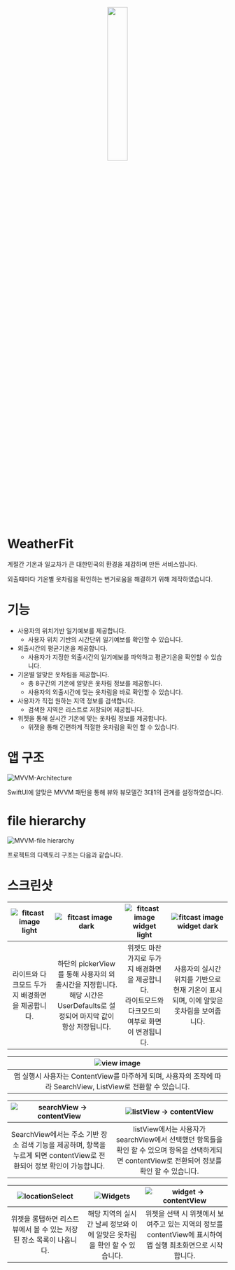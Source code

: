 <a href="https://apps.apple.com/us/app/fitcast-%EA%B8%B0%EC%98%A8%EB%B3%84-%EC%98%B7%EC%B0%A8%EB%A6%BC/id6474090221" target="_blank">
<p align="center"><img src="https://github.com/hyun083/Fitcast/assets/58415560/b832fb83-6d9d-41c3-b9e6-96ef8e88b139" width="30%"></p>
  
<a>

# WeatherFit
계절간 기온과 일교차가 큰 대한민국의 환경을 체감하며 만든 서비스입니다.

외출때마다 기온별 옷차림을 확인하는 번거로움을 해결하기 위해 제작하였습니다.

# 기능
- 사용자의 위치기반 일기예보를 제공합니다.
  - 사용자 위치 기반의 시간단위 일기예보를 확인할 수 있습니다.
- 외출시간의 평균기온을 제공합니다.
  - 사용자가 지정한 외출시간의 일기에보를 파악하고 평균기온을 확인할 수 있습니다.
- 기온별 알맞은 옷차림을 제공합니다.
  - 총 8구간의 기온에 알맞은 옷차림 정보를 제공합니다.
  - 사용자의 외출시간에 맞는 옷차림을 바로 확인할 수 있습니다.
- 사용자가 직접 원하는 지역 정보를 검색합니다.
  - 검색한 지역은 리스트로 저장되어 제공됩니다.
- 위젯을 통해 실시간 기온에 맞는 옷차림 정보를 제공합니다.
  - 위젯을 통해 간편하게 적절한 옷차림을 확인 할 수 있습니다.

# 앱 구조
![MVVM-Architecture](https://github.com/hyun083/Fitcast/assets/58415560/2c2e1127-0345-44c9-ac03-1d24e3712eea)

SwiftUI에 알맞은 MVVM 패턴을 통해 뷰와 뷰모델간 3대1의 관계를 설정하였습니다.

# file hierarchy

![MVVM-file hierarchy](https://github.com/hyun083/Fitcast/assets/58415560/dd886d6c-73f3-48a0-8663-05aebadbc876)

프로젝트의 디렉토리 구조는 다음과 같습니다.

# 스크린샷

|![fitcast image light](https://github.com/hyun083/Fitcast/assets/58415560/ac71b568-69cf-4130-9672-c0755224c4bf)|![fitcast image dark](https://github.com/hyun083/Fitcast/assets/58415560/cd22e80d-5e18-472e-a243-f6335e49410f)|![fitcast image widget light](https://github.com/hyun083/Fitcast/assets/58415560/c9c7575c-8936-425c-b6a0-0582901dc1cd)|![fitcast image widget dark](https://github.com/hyun083/Fitcast/assets/58415560/eb02d889-377e-44cd-ad85-dc04d7d84694)|
|:---:|:---:|:---:|:---:|
|라이트와 다크모드 두가지 배경화면을 제공합니다.|하단의 pickerView를 통해 사용자의 외출시간을 지정합니다. <br/> 해당 시간은 UserDefaults로 설정되어 마지막 값이 항상 저장됩니다.|위젯도 마찬가지로 두가지 배경화면을 제공합니다. <br/> 라이트모드와 다크모드의 여부로 화면이 변경됩니다.|사용자의 실시간 위치를 기반으로 현재 기온이 표시되며, 이에 알맞은 옷차림을 보여줍니다.|

|![view image](https://github.com/hyun083/Fitcast/assets/58415560/bcd78c3e-540d-462c-b812-3d001c18b4d5)|
|:---:|
|앱 실행시 사용자는 ContentView를 마주하게 되며, 사용자의 조작에 따라 SearchView, ListView로 전환할 수 있습니다.|

|![searchView -> contentView](https://github.com/hyun083/Fitcast/assets/58415560/8b86992b-5035-4f80-8d72-97ff910de870)|![listView -> contentView](https://github.com/hyun083/Fitcast/assets/58415560/73f13205-b989-4c8c-bfb0-9897e77a9247)|
|:---:|:---:|
|SearchView에서는 주소 기반 장소 검색 기능을 제공하며, 항목을 누르게 되면 contentView로 전환되어 정보 확인이 가능합니다.|listView에서는 사용자가 searchView에서 선택했던 항목들을 확인 할 수 있으며 항목을 선택하게되면 contentView로 전환되어 정보를 확인 할 수 있습니다.|

|![locationSelect](https://github.com/hyun083/Fitcast/assets/58415560/0dc2ec68-2784-4599-845b-302e8eccd392)|![Widgets](https://github.com/hyun083/Fitcast/assets/58415560/6d359d09-871d-4004-b73c-b637f071c35a)|![widget -> contentView](https://github.com/hyun083/Fitcast/assets/58415560/68c89007-d4af-4eac-bddf-1918ee5ceca2)
|:---:|:---:|:---:|
|위젯을 롱탭하면 리스트 뷰에서 볼 수 있는 저장된 장소 목록이 나옵니다.|해당 지역의 실시간 날씨 정보와 이에 알맞은 옷차림을 확인 할 수 있습니다.|위젯을 선택 시 위젯에서 보여주고 있는 지역의 정보를 contentView에 표시하여 앱 실행 최초화면으로 시작합니다.|

